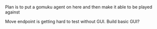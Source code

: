 Plan is to put a gomuku agent on here and then make it able to be played against

Move endpoint is getting hard to test without GUI. Build basic GUI?